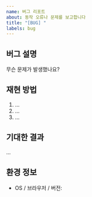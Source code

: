 ```yaml
---
name: 버그 리포트
about: 동작 오류나 문제를 보고합니다
title: "[BUG] "
labels: bug
---
```


## 버그 설명
무슨 문제가 발생했나요?

## 재현 방법
1. ...
2. ...
3. ...

## 기대한 결과
...

## 환경 정보
- OS / 브라우저 / 버전:
